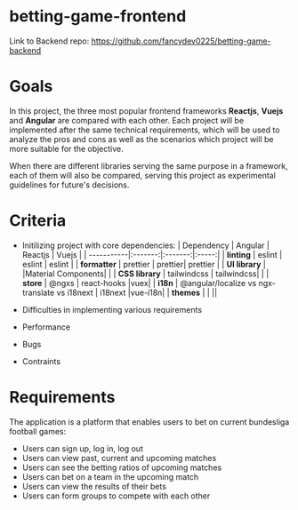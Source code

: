 # betting-game-frontend

Link to Backend repo: https://github.com/fancydev0225/betting-game-backend

# Goals

In this project, the three most popular frontend frameworks **Reactjs**, **Vuejs** and **Angular** are compared with each other. Each project will be implemented after the same technical requirements, which will be used to analyze the pros and cons as well as the scenarios which project will be more suitable for the objective.

When there are different libraries serving the same purpose in a framework, each of them will also be compared, serving this project as experimental guidelines for future's decisions.

# Criteria

- Initilizing project with core dependencies:
  | Dependency | Angular | Reactjs | Vuejs |
  | -----------|:-------:|:-------:|:-----:|
  | **linting** | eslint | eslint | eslint |
  | **formatter** | prettier | prettier| prettier |
  | **UI library** | |Material Components| |
  | **CSS library** | tailwindcss | tailwindcss| |
  | **store** | @ngxs | react-hooks |vuex|
  | **i18n** | @angular/localize vs ngx-translate vs i18next | i18next |vue-i18n|
  | **themes** | | ||

- Difficulties in implementing various requirements
- Performance
- Bugs
- Contraints

# Requirements

The application is a platform that enables users to bet on current bundesliga football games:

- Users can sign up, log in, log out
- Users can view past, current and upcoming matches
- Users can see the betting ratios of upcoming matches
- Users can bet on a team in the upcoming match
- Users can view the results of their bets
- Users can form groups to compete with each other
